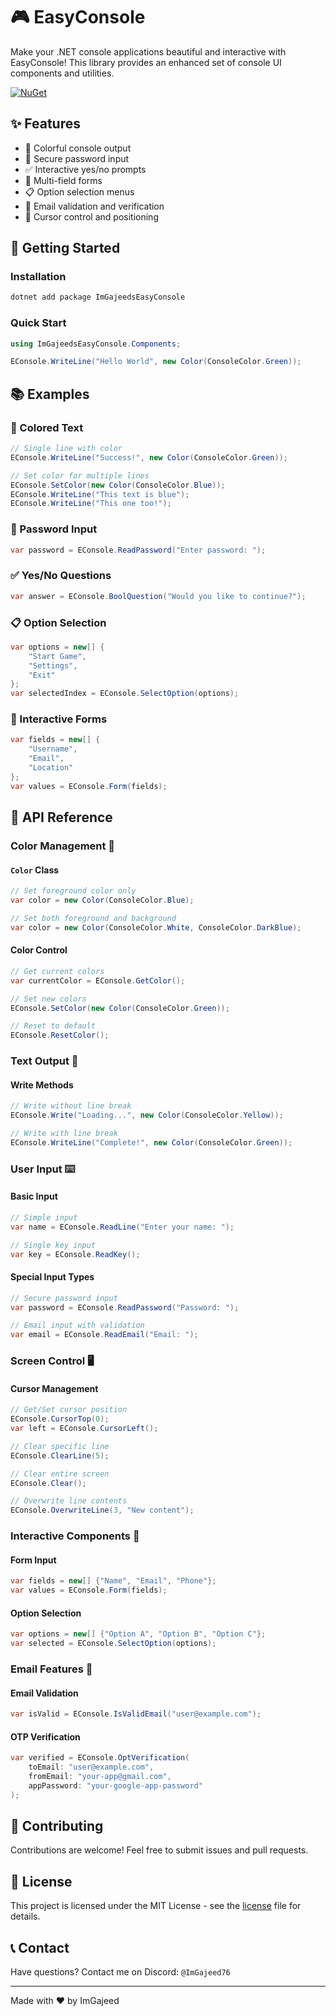 # 🎮 EasyConsole

Make your .NET console applications beautiful and interactive with EasyConsole! This library provides an enhanced set of console UI components and utilities.

[![NuGet](https://img.shields.io/nuget/v/ImGajeedsEasyConsole.svg)](https://www.nuget.org/packages/ImGajeedsEasyConsole)

## ✨ Features

- 🎨 Colorful console output
- 🔐 Secure password input
- ✅ Interactive yes/no prompts
- 📝 Multi-field forms
- 📋 Option selection menus
- 📧 Email validation and verification
- 🎯 Cursor control and positioning

## 🚀 Getting Started

### Installation

```bash
dotnet add package ImGajeedsEasyConsole
```

### Quick Start

```csharp
using ImGajeedsEasyConsole.Components;

EConsole.WriteLine("Hello World", new Color(ConsoleColor.Green));
```

## 📚 Examples

### 🎨 Colored Text

```csharp
// Single line with color
EConsole.WriteLine("Success!", new Color(ConsoleColor.Green));

// Set color for multiple lines
EConsole.SetColor(new Color(ConsoleColor.Blue));
EConsole.WriteLine("This text is blue");
EConsole.WriteLine("This one too!");
```

### 🔐 Password Input

```csharp
var password = EConsole.ReadPassword("Enter password: ");
```

### ✅ Yes/No Questions

```csharp
var answer = EConsole.BoolQuestion("Would you like to continue?");
```

### 📋 Option Selection

```csharp
var options = new[] {
    "Start Game",
    "Settings",
    "Exit"
};
var selectedIndex = EConsole.SelectOption(options);
```

### 📝 Interactive Forms

```csharp
var fields = new[] {
    "Username",
    "Email",
    "Location"
};
var values = EConsole.Form(fields);
```

## 📖 API Reference

### Color Management 🎨

#### `Color` Class
```csharp
// Set foreground color only
var color = new Color(ConsoleColor.Blue);

// Set both foreground and background
var color = new Color(ConsoleColor.White, ConsoleColor.DarkBlue);
```

#### Color Control
```csharp
// Get current colors
var currentColor = EConsole.GetColor();

// Set new colors
EConsole.SetColor(new Color(ConsoleColor.Green));

// Reset to default
EConsole.ResetColor();
```

### Text Output 📝

#### Write Methods
```csharp
// Write without line break
EConsole.Write("Loading...", new Color(ConsoleColor.Yellow));

// Write with line break
EConsole.WriteLine("Complete!", new Color(ConsoleColor.Green));
```

### User Input ⌨️

#### Basic Input
```csharp
// Simple input
var name = EConsole.ReadLine("Enter your name: ");

// Single key input
var key = EConsole.ReadKey();
```

#### Special Input Types
```csharp
// Secure password input
var password = EConsole.ReadPassword("Password: ");

// Email input with validation
var email = EConsole.ReadEmail("Email: ");
```

### Screen Control 🖥️

#### Cursor Management
```csharp
// Get/Set cursor position
EConsole.CursorTop(0);
var left = EConsole.CursorLeft();

// Clear specific line
EConsole.ClearLine(5);

// Clear entire screen
EConsole.Clear();

// Overwrite line contents
EConsole.OverwriteLine(3, "New content");
```

### Interactive Components 🎯

#### Form Input
```csharp
var fields = new[] {"Name", "Email", "Phone"};
var values = EConsole.Form(fields);
```

#### Option Selection
```csharp
var options = new[] {"Option A", "Option B", "Option C"};
var selected = EConsole.SelectOption(options);
```

### Email Features 📧

#### Email Validation
```csharp
var isValid = EConsole.IsValidEmail("user@example.com");
```

#### OTP Verification
```csharp
var verified = EConsole.OptVerification(
    toEmail: "user@example.com",
    fromEmail: "your-app@gmail.com",
    appPassword: "your-google-app-password"
);
```

## 🤝 Contributing

Contributions are welcome! Feel free to submit issues and pull requests.

## 📄 License

This project is licensed under the MIT License - see the [license](https://github.com/ImGajeed76/EasyConsole/blob/master/ImGajeedsEasyConsole/license.txt) file for details.

## 📞 Contact

Have questions? Contact me on Discord: `@ImGajeed76`

---
Made with ❤️ by ImGajeed